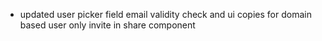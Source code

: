 - updated user picker field email validity check and ui copies for domain based user only invite in share component